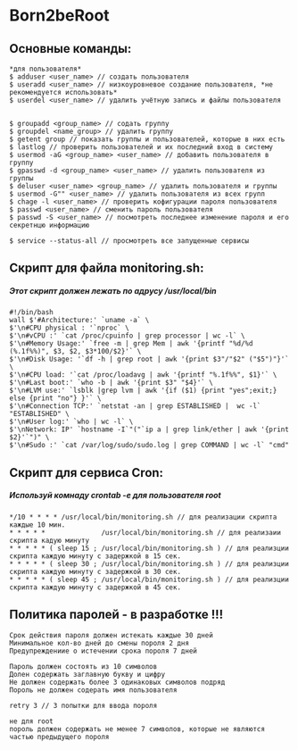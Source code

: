 # Born2beRoot


## Основные команды:
	*для пользователя*
	$ adduser <user_name> // создать пользователя
	$ useradd <user_name> // низкоуровневое создание пользователя, *не рекомендуется использовать*
	$ userdel <user_name> // удалить учётную запись и файлы пользователя 
	
	
	$ groupadd <group_name> // содать группу
	$ groupdel <name_group> // удалить группу
	$ getent group // показать группы и пользователей, которые в них есть
	$ lastlog // проверить пользователей и их последний вход в систему
	$ usermod -aG <group_name> <user_name> // добавить пользователя в группу
	$ gpasswd -d <group_name> <user_name> // удалить пользователя из группы
	$ deluser <user_name> <group_name> // удалить пользователя и группы
	$ usermod -G"" <user_name> // удалить пользователя из всех групп
	$ chage -l <user_name> // проверить кофигурации пароля пользователя
	$ passwd <user_name> // сменить пароль пользователя
	$ passwd -S <user_name> // посмотреть последнее изменение пароля и его секретнцю информацию
	
	$ service --status-all // просмотреть все запущенные сервисы

	
## Скрипт для файла monitoring.sh:
##### Этот скрипт должен лежать по адрусу /usr/local/bin
	#!/bin/bash
	wall $'#Architecture:' `uname -a` \
	$'\n#CPU physical : '`nproc` \
	$'\n#vCPU :' `cat /proc/cpuinfo | grep processor | wc -l` \
	$'\n#Memory Usage:' `free -m | grep Mem | awk '{printf "%d/%d (%.1f%%)", $3, $2, $3*100/$2}'` \
	$'\n#Disk Usage: '`df -h | grep root | awk '{print $3"/"$2" ("$5")"}'` \
	$'\n#CPU load: '`cat /proc/loadavg | awk '{printf "%.1f%%", $1}'` \
	$'\n#Last boot:' `who -b | awk '{print $3" "$4}'` \
	$'\n#LVM use:' `lsblk |grep lvm | awk '{if ($1) {print "yes";exit;} else {print "no"} }'` \
	$'\n#Connection TCP:' `netstat -an | grep ESTABLISHED |  wc -l` "ESTABLISHED" \
	$'\n#User log:' `who | wc -l` \
	$'\nNetwork: IP' `hostname -I`"("`ip a | grep link/ether | awk '{print $2}'`")" \
	$'\n#Sudo :' `cat /var/log/sudo/sudo.log | grep COMMAND | wc -l` "cmd"


## Скрипт для сервиса Cron:
##### Используй комнаду crontab -e для пользователя root
	*/10 * * * * /usr/local/bin/monitoring.sh // для реализации скрипта каждые 10 мин.
	* * * * *              /usr/local/bin/monitoring.sh // для реализаии скрипта кадую минуту
	* * * * * ( sleep 15 ; /usr/local/bin/monitoring.sh ) // для реализции скрипта каждую минуту с задержкой в 15 сек.
	* * * * * ( sleep 30 ; /usr/local/bin/monitoring.sh ) // для реализции скрипта каждую минуту с задержкой в 30 сек.
	* * * * * ( sleep 45 ; /usr/local/bin/monitoring.sh ) // для реализции скрипта каждую минуту с задержкой в 45 сек.
	
	
## Политика паролей - в разработке !!!
	Срок действия пароля должен истекать каждые 30 дней
	Минимальное кол-во дней до смены пороля 2 дня
	Предупреждениие о истечении срока пороля 7 дней
	
	Пароль должен состоять из 10 символов
	Долен содержать заглавную букву и цифру
	Не должен содержать более 3 одинаковых символов подряд
	Пороль не должен содерать имя пользователя
	
	retry 3 // 3 попытки для ввода пороля
	
	не для root
	пороль должен содержать не менее 7 символов, которые не являются частью предыдущего пороля
	

